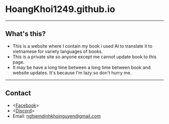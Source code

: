 # HoangKhoi1249.github.io
---
## What's this?

- This is a website where I contain my book i used AI to translate it to vietnamese for variety languages of books.
- This is a private site so anyone except me cannot update book to this page.
- It may be have a long time between a long time between book and website updates. It's because I'm lazy so don't hurry me.
---
## Contact

- <[Facebook]([Facebook](https://www.facebook.com/khoitran6142/))>
- <[Discord](https://discord.com/users/885889503103959060)>
- Email: nghiemdinhkhoinguyen@gmail.com